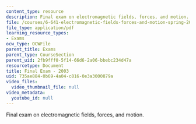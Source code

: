 ```yaml
---
content_type: resource
description: Final exam on electromagnetic fields, forces, and motion.
file: /courses/6-641-electromagnetic-fields-forces-and-motion-spring-2005/735ae8840b694a04c8160e3a3000879a_final1.pdf
file_type: application/pdf
learning_resource_types:
- Exams
ocw_type: OCWFile
parent_title: Exams
parent_type: CourseSection
parent_uid: 2fb9fff0-5f14-66d6-2a06-bbebc234d47a
resourcetype: Document
title: Final Exam - 2003
uid: 735ae884-0b69-4a04-c816-0e3a3000879a
video_files:
  video_thumbnail_file: null
video_metadata:
  youtube_id: null
---
```

Final exam on electromagnetic fields, forces, and motion.


